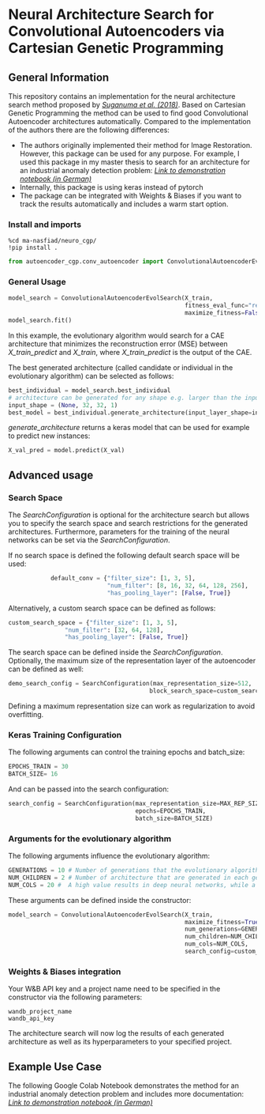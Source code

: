 # Neural Architecture Search for Convolutional Autoencoders via Cartesian Genetic Programming
## General Information

This repository contains an implementation for the neural architecture search method proposed by <cite>[Suganuma et al. (2018)][1]</cite>. Based on Cartesian Genetic Programming the method can be used to find good Convolutional Autoencoder architectures automatically. Compared to the implementation of the authors there are the following differences:
- The authors originally implemented their method for Image Restoration. However, this package can be used for any purpose. For example, I used this package in my master thesis to search for an architecture for an industrial anomaly detection problem: <cite>[Link to demonstration notebook (in German)][2] </cite>
- Internally, this package is using keras instead of pytorch
- The package can be integrated with Weights & Biases if you want to track the results automatically and includes a warm start option.

### Install and imports

```
%cd ma-nasfiad/neuro_cgp/
!pip install .
```

```python
from autoencoder_cgp.conv_autoencoder import ConvolutionalAutoencoderEvolSearch
```
### General Usage

```python
model_search = ConvolutionalAutoencoderEvolSearch(X_train, 
                                                  fitness_eval_func="reconstruction_loss",
                                                  maximize_fitness=False) # minimize reconstruction_loss
model_search.fit()
```

In this example, the evolutionary algorithm would search for a CAE architecture that minimizes the reconstruction error (MSE) between *X_train_predict* and *X_train*, where *X_train_predict* is the output of the CAE.


The best generated architecture (called candidate or individual in the evolutionary algorithm) can be selected as follows:

```python
best_individual = model_search.best_individual
# architecture can be generated for any shape e.g. larger than the input_shape used in the search phase.
input_shape = (None, 32, 32, 1)
best_model = best_individual.generate_architecture(input_layer_shape=input_shape)
```
*generate_architecture* returns a keras model that can be used for example to predict new instances:

```python
X_val_pred = model.predict(X_val)
```

## Advanced usage
### Search Space

The *SearchConfiguration* is optional for the architecture search but allows you to specify the search space and search restrictions for the generated architectures. Furthermore, parameters for the training of the neural networks can be set via the *SearchConfiguration*.

If no search space is defined the following default search space will be used:

```python
            default_conv = {"filter_size": [1, 3, 5],
                            "num_filter": [8, 16, 32, 64, 128, 256],
                            "has_pooling_layer": [False, True]}
```

Alternatively, a custom search space can be defined as follows:

```python
custom_search_space = {"filter_size": [1, 3, 5],
                "num_filter": [32, 64, 128],
                "has_pooling_layer": [False, True]}
```
The search space can be defined inside the *SearchConfiguration*. Optionally, the maximum size of the representation layer of the autoencoder can be defined as well:

```python
demo_search_config = SearchConfiguration(max_representation_size=512,
                                        block_search_space=custom_search_space)
```
Defining a maximum representation size can work as regularization to avoid overfitting.
### Keras Training Configuration

The following arguments can control the training epochs and batch_size:
```python
EPOCHS_TRAIN = 30
BATCH_SIZE= 16
```
And can be passed into the search configuration:

```python
search_config = SearchConfiguration(max_representation_size=MAX_REP_SIZE,
                                    epochs=EPOCHS_TRAIN,
                                    batch_size=BATCH_SIZE)
```

### Arguments for the evolutionary algorithm

The following arguments influence the evolutionary algorithm:
```python
GENERATIONS = 10 # Number of generations that the evolutionary algorithm is executed.
NUM_CHILDREN = 2 # Number of architecture that are generated in each generation.
NUM_COLS = 20 #  A high value results in deep neural networks, while a low value leads more often to architectures with low depth.
```

These arguments can be defined inside the constructor:

```python
model_search = ConvolutionalAutoencoderEvolSearch(X_train, 
                                                  maximize_fitness=True,
                                                  num_generations=GENERATIONS,
                                                  num_children=NUM_CHILDREN,
                                                  num_cols=NUM_COLS,
                                                  search_config=custom_search_config)
```
### Weights & Biases integration
Your W&B API key and a project name need to be specified in the constructor via the following parameters:
```
wandb_project_name
wandb_api_key
```
The architecture search will now log the results of each generated architecture as well as its hyperparameters to your specified project.

## Example Use Case

The following Google Colab Notebook demonstrates the method for an industrial anomaly detection problem and includes more documentation:
<cite>[Link to demonstration notebook (in German)][2] </cite>


[1]: https://arxiv.org/pdf/1803.00370.pdf
[2]: https://colab.research.google.com/drive/1FeoEgn9Fgav_M6dKMIRHUqJihySL050d?usp=sharing
